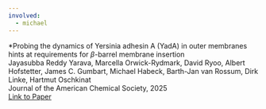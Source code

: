 ```yaml
---
involved:
  - michael
---
```


*Probing the dynamics of Yersinia adhesin A (YadA) in outer membranes hints at requirements for $\beta$-barrel membrane insertion  
Jayasubba Reddy Yarava, Marcella Orwick-Rydmark, David Ryoo, Albert Hofstetter, James C. Gumbart, Michael Habeck, Barth-Jan van Rossum, Dirk Linke, Hartmut Oschkinat  
Journal of the American Chemical Society, 2025  
[Link to Paper](https://doi.org/10.1021/jacs.4c17726 )  

